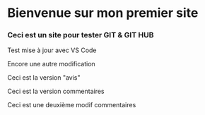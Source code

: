 # Bienvenue sur mon premier site

### Ceci est un site pour tester GIT & GIT HUB

Test mise à jour avec VS Code

Encore une autre modification

Ceci est la version "avis"

Ceci est la version commentaires

Ceci est une deuxième modif commentaires
